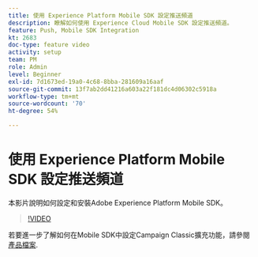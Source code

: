 ```yaml
---
title: 使用 Experience Platform Mobile SDK 設定推送頻道
description: 瞭解如何使用 Experience Cloud Mobile SDK 設定推送頻道。
feature: Push, Mobile SDK Integration
kt: 2683
doc-type: feature video
activity: setup
team: PM
role: Admin
level: Beginner
exl-id: 7d1673ed-19a0-4c68-8bba-281609a16aaf
source-git-commit: 13f7ab2dd41216a603a22f181dc4d06302c5918a
workflow-type: tm+mt
source-wordcount: '70'
ht-degree: 54%

---
```


# 使用 Experience Platform Mobile SDK 設定推送頻道

本影片說明如何設定和安裝Adobe Experience Platform Mobile SDK。

>[!VIDEO](https://video.tv.adobe.com/v/27699?quality=12&learn=on)

若要進一步了解如何在Mobile SDK中設定Campaign Classic擴充功能，請參閱 [產品檔案](https://aep-sdks.gitbook.io/docs/using-mobile-extensions/adobe-campaignclassic).
